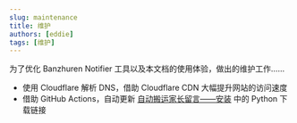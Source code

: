 ```yaml
---
slug: maintenance
title: 维护
authors: [eddie]
tags: [维护]
---
```


为了优化 Banzhuren Notifier 工具以及本文档的使用体验，做出的维护工作……

<!-- truncate -->

- 使用 Cloudflare 解析 DNS，借助 Cloudflare CDN 大幅提升网站的访问速度
- 借助 GitHub Actions，自动更新 [自动搬运家长留言——安装](/docs/tutorials/feishu-docs/installation) 中的 Python 下载链接
